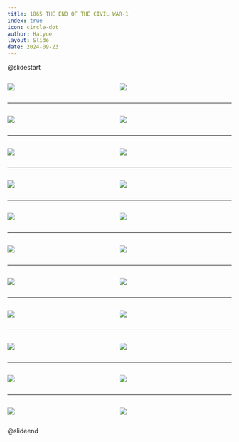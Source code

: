 ```yaml
---
title: 1865 THE END OF THE CIVIL WAR-1
index: true
icon: circle-dot
author: Haiyue
layout: Slide
date: 2024-09-23
---
```

 
@slidestart

<div style="display:flex">
<div style="flex:1">

![](https://raw.githubusercontent.com/yclord/reading/refs/heads/master/english/Level-Z/1865%20THE%20END%20OF%20THE%20CIVIL%20WAR-1/001.webp)
</div>
<div style="flex:1">

![](https://raw.githubusercontent.com/yclord/reading/refs/heads/master/english/Level-Z/1865%20THE%20END%20OF%20THE%20CIVIL%20WAR-1/002.webp)
</div>
</div>

---

<div style="display:flex">
<div style="flex:1">

![](https://raw.githubusercontent.com/yclord/reading/refs/heads/master/english/Level-Z/1865%20THE%20END%20OF%20THE%20CIVIL%20WAR-1/003.webp)
</div>
<div style="flex:1">

![](https://raw.githubusercontent.com/yclord/reading/refs/heads/master/english/Level-Z/1865%20THE%20END%20OF%20THE%20CIVIL%20WAR-1/004.webp)
</div>
</div>

---

<div style="display:flex">
<div style="flex:1">

![](https://raw.githubusercontent.com/yclord/reading/refs/heads/master/english/Level-Z/1865%20THE%20END%20OF%20THE%20CIVIL%20WAR-1/005.webp)
</div>
<div style="flex:1">

![](https://raw.githubusercontent.com/yclord/reading/refs/heads/master/english/Level-Z/1865%20THE%20END%20OF%20THE%20CIVIL%20WAR-1/006.webp)
</div>
</div>

---

<div style="display:flex">
<div style="flex:1">

![](https://raw.githubusercontent.com/yclord/reading/refs/heads/master/english/Level-Z/1865%20THE%20END%20OF%20THE%20CIVIL%20WAR-1/007.webp)
</div>
<div style="flex:1">

![](https://raw.githubusercontent.com/yclord/reading/refs/heads/master/english/Level-Z/1865%20THE%20END%20OF%20THE%20CIVIL%20WAR-1/008.webp)
</div>
</div>

---

<div style="display:flex">
<div style="flex:1">

![](https://raw.githubusercontent.com/yclord/reading/refs/heads/master/english/Level-Z/1865%20THE%20END%20OF%20THE%20CIVIL%20WAR-1/009.webp)
</div>
<div style="flex:1">

![](https://raw.githubusercontent.com/yclord/reading/refs/heads/master/english/Level-Z/1865%20THE%20END%20OF%20THE%20CIVIL%20WAR-1/010.webp)
</div>
</div>

---

<div style="display:flex">
<div style="flex:1">

![](https://raw.githubusercontent.com/yclord/reading/refs/heads/master/english/Level-Z/1865%20THE%20END%20OF%20THE%20CIVIL%20WAR-1/011.webp)
</div>
<div style="flex:1">

![](https://raw.githubusercontent.com/yclord/reading/refs/heads/master/english/Level-Z/1865%20THE%20END%20OF%20THE%20CIVIL%20WAR-1/012.webp)
</div>
</div>

---

<div style="display:flex">
<div style="flex:1">

![](https://raw.githubusercontent.com/yclord/reading/refs/heads/master/english/Level-Z/1865%20THE%20END%20OF%20THE%20CIVIL%20WAR-1/013.webp)
</div>
<div style="flex:1">

![](https://raw.githubusercontent.com/yclord/reading/refs/heads/master/english/Level-Z/1865%20THE%20END%20OF%20THE%20CIVIL%20WAR-1/014.webp)
</div>
</div>

---

<div style="display:flex">
<div style="flex:1">

![](https://raw.githubusercontent.com/yclord/reading/refs/heads/master/english/Level-Z/1865%20THE%20END%20OF%20THE%20CIVIL%20WAR-1/015.webp)
</div>
<div style="flex:1">

![](https://raw.githubusercontent.com/yclord/reading/refs/heads/master/english/Level-Z/1865%20THE%20END%20OF%20THE%20CIVIL%20WAR-1/016.webp)
</div>
</div>

---

<div style="display:flex">
<div style="flex:1">

![](https://raw.githubusercontent.com/yclord/reading/refs/heads/master/english/Level-Z/1865%20THE%20END%20OF%20THE%20CIVIL%20WAR-1/017.webp)
</div>
<div style="flex:1">

![](https://raw.githubusercontent.com/yclord/reading/refs/heads/master/english/Level-Z/1865%20THE%20END%20OF%20THE%20CIVIL%20WAR-1/018.webp)
</div>
</div>

---

<div style="display:flex">
<div style="flex:1">

![](https://raw.githubusercontent.com/yclord/reading/refs/heads/master/english/Level-Z/1865%20THE%20END%20OF%20THE%20CIVIL%20WAR-1/019.webp)
</div>
<div style="flex:1">

![](https://raw.githubusercontent.com/yclord/reading/refs/heads/master/english/Level-Z/1865%20THE%20END%20OF%20THE%20CIVIL%20WAR-1/020.webp)
</div>
</div>

---

<div style="display:flex">
<div style="flex:1">

![](https://raw.githubusercontent.com/yclord/reading/refs/heads/master/english/Level-Z/1865%20THE%20END%20OF%20THE%20CIVIL%20WAR-1/021.webp)
</div>
<div style="flex:1">

![](https://raw.githubusercontent.com/yclord/reading/refs/heads/master/english/Level-Z/1865%20THE%20END%20OF%20THE%20CIVIL%20WAR-1/022.webp)
</div>
</div>

@slideend